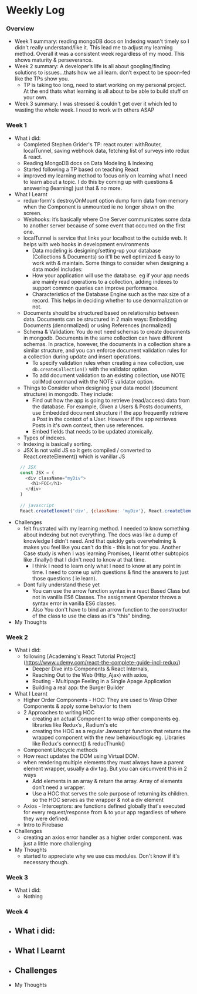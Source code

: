 # Weekly Log

### Overview
- Week 1 summary: reading mongoDB docs on Indexing wasn't timely so I didn't really understand/like it. This lead me to adjust my learning method. Overall it was a consistent week regardless of my mood. This shows maturity & perseverance.
- Week 2 summary: A developer’s life is all about googling/finding solutions to issues…thats how we all learn. don’t expect to be spoon-fed like the TPs show you.
	- TP is taking too long, need to start working on my personal project. At the end thats what learning is all about to be able to build stuff on your own.
- Week 3 summary: I was stressed & couldn't get over it which led to wasting the whole week. I need to work with others ASAP


### Week 1
- What i did:
  - Completed Stephen Grider's TP: react router: withRouter, localTunnel, saving webhook data, fetching list of surveys into redux & react.
  - Reading MongoDB docs on Data Modeling & Indexing
  - Started following a TP based on teaching React
  - improved my learning method to focus only on learning what I need to learn about a topic. I do this by coming up with questions & answering (learning) just that & no more.
- What I Learnt
	- redux-form's destroyOnMount option dump form data from memory when the Component is unmounted ie no longer shown
  on the screen.
  - Webhooks: it’s basically where One Server communicates some data to another server because of some event that occurred on the first one.
  - localTunnel is service that links your localhost to the outside web. It helps with web hooks in development environments
	- Data modeling is designing/setting-up your database (Collections & Documents) so it'll be well optimized & easy to work with & maintain. Some things to consider when designing a data model includes:
    - How your application will use the database. eg if your app needs are mainly read operations to a collection, adding indexes to support common queries can improve performance.
    - Characteristics of the Database Engine such as the max size of a record. This helps in deciding whether to use denormalization or not.
  - Documents should be structured based on relationship between data. Documents can be structured in 2 main ways: Embedding Documents (denormalized) or using References (normalized)
  - Schema & Validation: You do not need schemas to create documents in mongodb. Documents in the same collection can have different schemas. In practice, however, the documents in a collection share a similar structure, and you can enforce document validation rules for a collection during update and insert operations.
	  - To specify validation rules when creating a new collection, use `db.createCollection()` with the validator option. 
	  - To add document validation to an existing collection, use NOTE collMod command with the NOTE  validator option.
  - Things to Consider when designing your data model (document structure) in mongodb. They include:
	  - Find out how the app is going to retrieve (read/access) data from the database. For example, Given a Users & Posts documents, use Embedded document structure if the app frequently retrieve a Post in the context of a User. However if the app retrieves Posts in it's own context, then use references.
	  - Embed fields that needs to be updated atomically.
  - Types of indexes.
  - Indexing is basically sorting.
  - JSX is not valid JS so it gets compiled / converted to React.createElement() which is vanillar JS 
   ```javascript
     // JSX
     const JSX = (
       <div className="myDiv">
         <h1>FCC</h1>
       </div>
     )
    
     // javascript
     React.createElement('div', {className: 'myDiv'}, React.createElement('h1', null, 'FCC'))
   ```
- Challenges
  - felt frustrated with my learning method. I needed to know something about indexing but not everything. The docs was like a dump of knowledge I didn't need. And that quickly gets overwhelming & makes you feel like you can't do this - this is not for you. Another Case study is when I was learning Promises, I learnt other subtopics like .finally() that I didn't need to know at that time.
    - I think I need to learn only what I need to know at any point in time. I need to come up with questions & find the answers to just those questions ( ie learn).
  - Dont fully understand these yet
	  - You can use the arrow function syntax in a react Based Class but not in vanilla ES6 Classes. The assignment Operator throws a syntax error in vanilla ES6 classes.
    - Also You don't have to bind an arrow function to the constructor of the class to use the class as it's "this" binding.
- My Thoughts

### Week 2
- What i did:
	- following [Academing's React Tutorial Project] (https://www.udemy.com/react-the-complete-guide-incl-redux/)
		- Deeper Dive into Components & React Internals,
		- Reaching Out to the Web (Http_Ajax) with axios,
		- Routing - Multipage Feeling in a Single Apage Application 
		- Building a real app: the Burger Builder
- What I Learnt
	- Higher Order Components - HOC: They are used to Wrap Other Components & apply some behavior to them 
  - 2 Approaches to writing HOC
    - creating an actual Component to wrap other components eg. libraries like Redux’s <Provider/>, Radium's <StyleRoot /> etc
    - creating the HOC as a regular Javascript function that returns the wrapped component with the new behaviour/logic eg. Libraries like Redux's connect() & reducThunk()
  - Component Lifecycle methods
  - How react updates the DOM using Virtual DOM.
  - when rendering multiple elements they must always have a parent element wrapper, usually a div tag. But you can circumvent this in 2 ways
    - Add elements in an array & return the array. Array of elements don’t need a wrapper.
    - Use a HOC that serves the sole purpose of returning its children. so the HOC serves as the wrapper & not a div element
  - Axios - Interceptors: are functions defined globally that's executed for every request/response from & to your app regardless of where they were defined.
  - Intro to Firebase
- Challenges
	- creating an axios error handler as a higher order component. was just a little more challenging
- My Thoughts
	- started to appreciate why we use css modules. Don't know if it's necessary though.
	
### Week 3
- What i did:
  - Nothing

### Week 4
- What i did:
  - 
- What I Learnt
	- 
- Challenges
  - 
- My Thoughts

